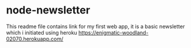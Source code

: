 # node-newsletter

This readme file contains link for my first web app, it is a basic newsletter which i initiated using heroku
https://enigmatic-woodland-02070.herokuapp.com/
